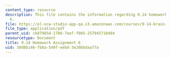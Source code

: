 ```yaml
---
content_type: resource
description: This file contains the information regarding 9.14 homework assignment
  6.
file: https://ol-ocw-studio-app-qa.s3.amazonaws.com/courses/9-14-brain-structure-and-its-origins-spring-2014/30d8b146fb8a549feebd3e20bbdaa77a_MIT9_14S14_Homework6.pdf
file_type: application/pdf
parent_uid: c687985d-1788-7eef-f005-257845718494
resourcetype: Document
title: 9.14 Homework Assignment 6
uid: 30d8b146-fb8a-549f-eebd-3e20bbdaa77a
---
```

